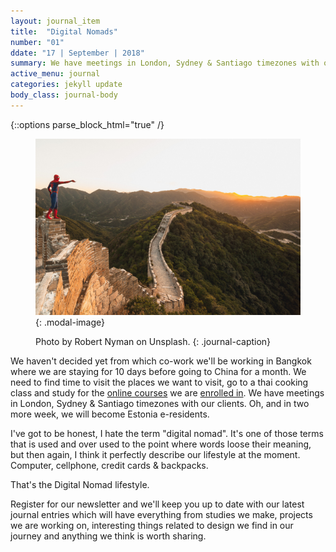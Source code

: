 ```yaml
---
layout: journal_item
title:  "Digital Nomads"
number: "01"
ddate: "17 | September | 2018"
summary: We have meetings in London, Sydney & Santiago timezones with our clients. Oh, and in two more week, we will become Estonia e-residents.
active_menu: journal
categories: jekyll update
body_class: journal-body
---
```

{::options parse_block_html="true" /}

<div class="row">
<div class="col-6">


<figure>

![Photo by Robert Nyman on Unsplash.](/assets/img/journal/002/raj-eiamworakul-386769-unsplash.jpg){: .modal-image}

Photo by Robert Nyman on Unsplash.
{: .journal-caption}

</figure>

</div>
<div class="col-6">

We haven't decided yet from which co-work we'll be working in Bangkok where we are staying for 10 days before going to China for a month. We need to find time to visit the places we want to visit, go to a thai cooking class and study for the [online courses][product] we are [enrolled in][crypto]. We have meetings in London, Sydney & Santiago timezones with our clients. Oh, and in two more week, we will become Estonia e-residents.

I've got to be honest, I hate the term "digital nomad". It's one of those terms that is used and over used to the point where words loose their meaning, but then again, I think it perfectly describe our lifestyle at the moment. Computer, cellphone, credit cards & backpacks.

That's the Digital Nomad lifestyle.

Register for our newsletter and we'll keep you up to date with our latest journal entries which will have everything from studies we make, projects we are working on, interesting things related to design we find in our journey and anything we think is worth sharing.

[product]: https://www.udacity.com/course/product-design--ud509
[crypto]: https://www.coursera.org/learn/cryptocurrency/
</div>
</div>
